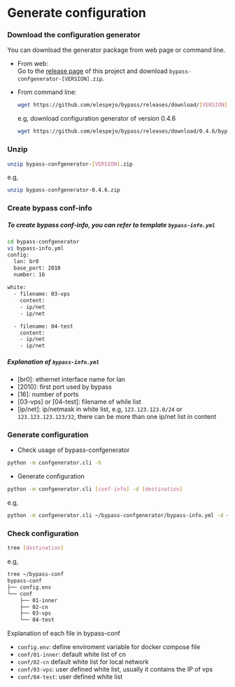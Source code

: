 # Generate configuration

### Download the configuration generator
You can download the generator package from web page or command line.

* From web:  
    Go to the [release page](https://github.com/elespejo/bypass/releases) of this project and download `bypass-confgenerator-[VERSION].zip`.

* From command line:  
    ```bash
    wget https://github.com/elespejo/bypass/releases/download/[VERSION]/bypass-confgenerator-[VERSION].zip
    ```
    e.g, download configuration generator of version 0.4.6
    ```bash
    wget https://github.com/elespejo/bypass/releases/download/0.4.6/bypass-confgenerator-0.4.6.zip
    ```

### Unzip
```bash
unzip bypass-confgenerator-[VERSION].zip
```
e.g,
```bash
unzip bypass-confgenerator-0.4.6.zip
```

### Create bypass conf-info

##### To create bypass conf-info, you can refer to template `bypass-info.yml`

```bash
cd bypass-confgenerator
vi bypass-info.yml
config:
  lan: br0 
  base_port: 2010
  number: 16
  
white:
  - filename: 03-vps
    content:
    - ip/net
    - ip/net

  - filename: 04-test
    content:
    - ip/net
    - ip/net
``` 
##### Explanation of `bypass-info.yml`
* [br0]: ethernet interface name for lan
* [2010]: first port used by bypass
* [16]: number of ports
* [03-vps] or [04-test]: filename of while list
* [ip/net]: ip/netmask in white list, e.g, `123.123.123.0/24` or `123.123.123.123/32`, there can be more than one ip/net list in content

### Generate configuration

* Check usage of bypass-confgenerator
```bash
python -m confgenerator.cli -h
```

* Generate configuration
```bash
python -m confgenerator.cli [conf-info] -d [destination]
```
e.g,
```bash
python -m confgenerator.cli ~/bypass-confgenerator/bypass-info.yml -d ~/bypass-conf
```

### Check configuration
```bash
tree [destination]
```
e.g,
```bash
tree ~/bypass-conf
bypass-conf
├── config.env
└── conf
    ├── 01-inner
    ├── 02-cn
    ├── 03-vps
    └── 04-test

```

Explanation of each file in bypass-conf
* `config.env`: define enviroment variable for docker compose file 
* `conf/01-inner`: default white list of cn
* `conf/02-cn` default white list for local network
* `conf/03-vps`: user defined white list, usually it contains the IP of vps 
* `conf/04-test`: user defined white list 




